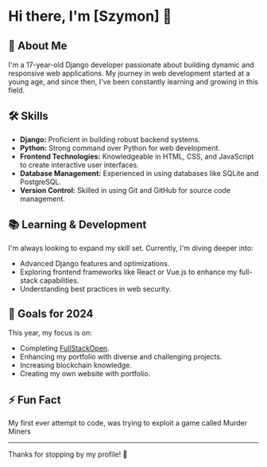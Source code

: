 # Hi there, I'm [Szymon] 👋

## 🚀 About Me
I'm a 17-year-old Django developer passionate about building dynamic and responsive web applications. My journey in web development started at a young age, and since then, I've been constantly learning and growing in this field.

## 🛠 Skills
- **Django:** Proficient in building robust backend systems.
- **Python:** Strong command over Python for web development.
- **Frontend Technologies:** Knowledgeable in HTML, CSS, and JavaScript to create interactive user interfaces.
- **Database Management:** Experienced in using databases like SQLite and PostgreSQL.
- **Version Control:** Skilled in using Git and GitHub for source code management.

## 📚 Learning & Development
I'm always looking to expand my skill set. Currently, I'm diving deeper into:
- Advanced Django features and optimizations.
- Exploring frontend frameworks like React or Vue.js to enhance my full-stack capabilities.
- Understanding best practices in web security.

## 🎯 Goals for 2024
This year, my focus is on:
- Completing [FullStackOpen](https://fullstackopen.com/en/).
- Enhancing my portfolio with diverse and challenging projects.
- Increasing blockchain knowledge.
- Creating my own website with portfolio.

## ⚡ Fun Fact
My first ever attempt to code, was trying to exploit a game called Murder Miners

---

Thanks for stopping by my profile! 🌟
